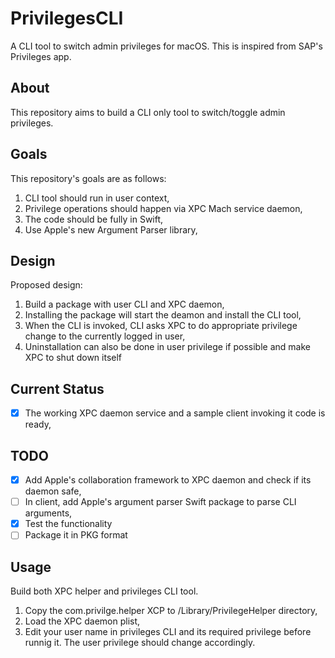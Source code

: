 # PrivilegesCLI
A CLI tool to switch admin privileges for macOS. This is inspired from SAP's Privileges app. 

## About
This repository aims to build a CLI only tool to switch/toggle admin privileges.

## Goals
This repository's goals are as follows:
1. CLI tool should run in user context,
2. Privilege operations should happen via XPC Mach service daemon,
3. The code should be fully in Swift,
4. Use Apple's new Argument Parser library,

## Design
Proposed design:
1. Build a package with user CLI and XPC daemon,
2. Installing the package will start the deamon and install the CLI tool,
3. When the CLI is invoked, CLI asks XPC to do appropriate privilege change to the currently 
logged in user,
4. Uninstallation can also be done in user privilege if possible and make XPC to shut down 
itself

## Current Status
- [x] The working XPC daemon service and a sample client invoking it code is ready,

## TODO
- [x] Add Apple's collaboration framework to XPC daemon and check if its daemon safe,
- [ ] In client, add Apple's argument parser Swift package to parse CLI arguments,
- [x] Test the functionality
- [ ] Package it in PKG format

## Usage
Build both XPC helper and privileges CLI tool. 
1. Copy the com.privilge.helper XCP to /Library/PrivilegeHelper directory,
2. Load the XPC daemon plist,
3. Edit your user name in privileges CLI and its required privilege before runnig it. The user privilege should change accordingly.

